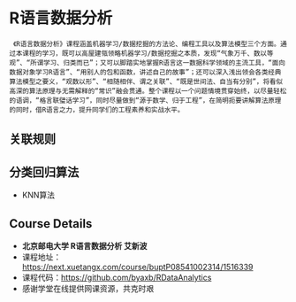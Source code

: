 # R语言数据分析
     《R语言数据分析》课程涵盖机器学习/数据挖掘的方法论、编程工具以及算法模型三个方面。通过本课程的学习，既可以高屋建瓴领略机器学习/数据挖掘之本质，发现“气象万千、数以等观”、“所谓学习、归类而已”；又可以脚踏实地掌握R语言这一数据科学领域的主流工具，“面向数据对象学习R语言”、“用别人的包和函数，讲述自己的故事”；还可以深入浅出领会各类经典算法模型之要义，“观数以形”、“相随相伴、谓之关联”、“既是世间法、自当有分别”，将看似高深的算法原理与无需解释的“常识”融会贯通。整个课程以一个问题情境贯穿始终，以尽量轻松的语调，“格言联璧话学习”，同时尽量做到“源于数学、归于工程”，在简明扼要讲解算法原理的同时，借R语言之力，提升同学们的工程素养和实战水平。


## **关联规则**
## **分类回归算法**
-  KNN算法

## **Course Details**
- **北京邮电大学 R语言数据分析 艾新波**
- 课程地址：https://next.xuetangx.com/course/buptP08541002314/1516339
- 课程代码：https://github.com/byaxb/RDataAnalytics
- 感谢学堂在线提供网课资源，共克时艰
